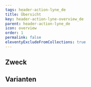 ```yaml
---
tags: header-action-lyne_de
title: Übersicht
key: header-action-lyne-overview_de
parent: header-action-lyne_de
icon: overview
order: 1
permalink: false
eleventyExcludeFromCollections: true
---
```


## Zweck

## Varianten

